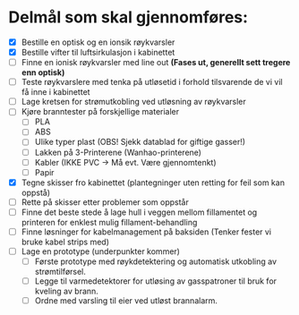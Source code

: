 # Delmål som skal gjennomføres:


- [x] Bestille en optisk og en ionsik røykvarsler
- [x] Bestille vifter til luftsirkulasjon i kabinettet
- [ ] Finne en ionisk røykvarsler med line out **(Fases ut, generellt sett tregere enn optisk)**
- [ ] Teste røykvarslere med tenka på utløsetid i forhold tilsvarende de vi vil få inne i kabinettet
- [ ] Lage kretsen for strømutkobling ved utløsning av røykvarsler
- [ ] Kjøre branntester på forskjellige materialer
  - [ ] PLA
  - [ ] ABS
  - [ ] Ulike typer plast (OBS! Sjekk datablad for giftige gasser!)
  - [ ] Lakken på 3-Printerene (Wanhao-printerene)
  - [ ] Kabler (IKKE PVC -> Må evt. Være gjennomtenkt)
  - [ ] Papir
- [x] Tegne skisser fro kabinettet (plantegninger uten retting for feil som kan oppstå)
- [ ] Rette på skisser etter problemer som oppstår
- [ ] Finne det beste stede å lage hull i veggen mellom fillamentet og printeren for enklest mulig fillament-behandling
- [ ] Finne løsninger for kabelmanagement på baksiden (Tenker fester vi bruke kabel strips med)
- [ ] Lage en prototype (underpunkter kommer)
  - [ ] Første prototype med røykdetektering og automatisk utkobling av strømtilførsel.
  - [ ] Legge til varmedetektorer for utløsing av gasspatroner til bruk for kveling av brann.
  - [ ] Ordne med varsling til eier ved utløst brannalarm.
